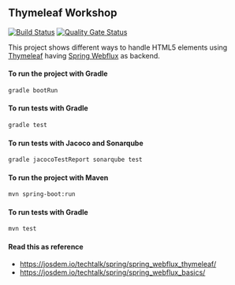 Thymeleaf Workshop
----------------------------

[![Build Status](https://app.travis-ci.com/josdem/thymeleaf-workshop.svg?branch=master)](https://app.travis-ci.com/josdem/thymeleaf-workshop)
[![Quality Gate Status](https://sonar.josdem.io/api/project_badges/measure?project=com.jos.dem.springboot.thymeleaf%3Athymeleaf-workshop&metric=alert_status)](https://sonar.josdem.io/dashboard?id=com.jos.dem.springboot.thymeleaf%3Athymeleaf-workshop)

This project shows different ways to handle HTML5 elements using [Thymeleaf](https://www.thymeleaf.org/) having [Spring Webflux](https://docs.spring.io/spring-framework/docs/current/reference/html/web-reactive.html) as backend.

#### To run the project with Gradle

```bash
gradle bootRun
```

#### To run tests with Gradle

```bash
gradle test
```

#### To run tests with Jacoco and Sonarqube

```bash
gradle jacocoTestReport sonarqube test
```

#### To run the project with Maven

```bash
mvn spring-boot:run
```

#### To run tests with Gradle

```bash
mvn test
```

#### Read this as reference

* https://josdem.io/techtalk/spring/spring_webflux_thymeleaf/
* https://josdem.io/techtalk/spring/spring_webflux_basics/

